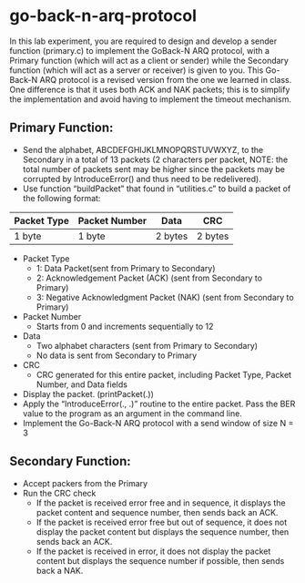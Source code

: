 # go-back-n-arq-protocol

In this lab experiment, you are required to design and develop a sender function (primary.c) to implement the GoBack-N ARQ protocol, with a Primary function (which will act as a client or sender) while the Secondary function
(which will act as a server or receiver) is given to you. This Go-Back-N ARQ protocol is a revised version from the
one we learned in class. One difference is that it uses both ACK and NAK packets; this is to simplify the
implementation and avoid having to implement the timeout mechanism.

## Primary Function:
* Send the alphabet, ABCDEFGHIJKLMNOPQRSTUVWXYZ, to the Secondary in a total of 13 packets (2
characters per packet, NOTE: the total number of packets sent may be higher since the packets may be
corrupted by IntroduceError() and thus need to be redelivered).
* Use function “buildPacket” that found in “utilities.c” to build a packet of the following
format:

Packet Type | Packet Number | Data | CRC
----------- | ------------- | ---- | ---
1 byte | 1 byte | 2 bytes | 2 bytes

* Packet Type
  * 1: Data Packet(sent from Primary to Secondary)
  * 2: Acknowledgement Packet (ACK) (sent from Secondary to Primary)
  * 3: Negative Acknowledgment Packet (NAK) (sent from Secondary to Primary)
* Packet Number
  * Starts from 0 and increments sequentially to 12
* Data
  * Two alphabet characters (sent from Primary to Secondary)
  * No data is sent from Secondary to Primary
* CRC
  * CRC generated for this entire packet, including Packet Type, Packet Number, and Data fields
* Display the packet. (printPacket(.))
* Apply the “IntroduceError(., .)” routine to the entire packet. Pass the BER value to the program
as an argument in the command line.
* Implement the Go-Back-N ARQ protocol with a send window of size N = 3

## Secondary Function:
* Accept packers from the Primary
* Run the CRC check
  * If the packet is received error free and in sequence, it displays the packet content and sequence
number, then sends back an ACK.
  * If the packet is received error free but out of sequence, it does not display the packet content but
displays the sequence number, then sends back an ACK.
  * If the packet is received in error, it does not display the packet content but displays the sequence
number if possible, then sends back a NAK.
